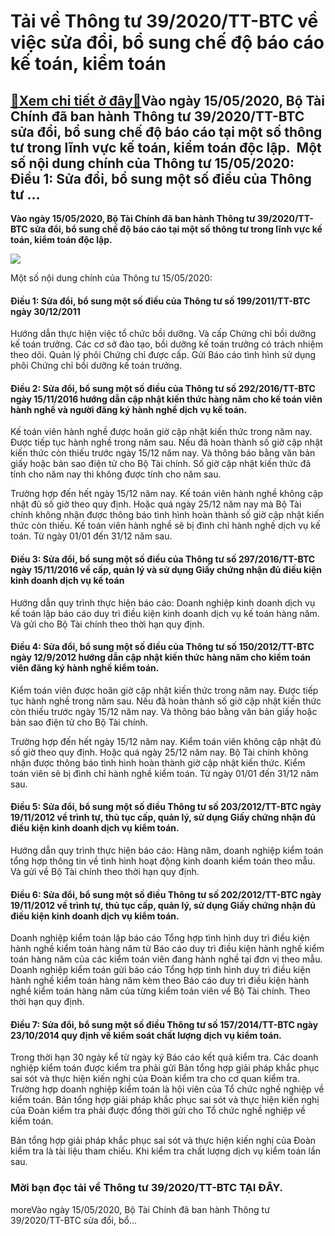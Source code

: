 Tải về Thông tư 39/2020/TT-BTC về việc sửa đổi, bổ sung chế độ báo cáo kế toán, kiểm toán
=========================================================================================

[:gift:Xem chi tiết ở đây:gift:](https://hddtvn.com/tai-ve-thong-tu-39-2020-tt-btc-ve-viec-sua-doi-bo-sung-che-do-bao-cao-ke-toan-kiem-toan/)Vào ngày 15/05/2020, Bộ Tài Chính đã ban hành Thông tư 39/2020/TT-BTC sửa đổi, bổ sung chế độ báo cáo tại một số thông tư trong lĩnh vực kế toán, kiểm toán độc lập.  Một số nội dung chính của Thông tư 15/05/2020: Điều 1: Sửa đổi, bổ sung một số điều của Thông tư …
------------------------------------------------------------------------------------------------------------------------------------------------------------------------------------------------------------------------------------------------------------------------

**Vào ngày 15/05/2020, Bộ Tài Chính đã ban hành Thông tư 39/2020/TT-BTC sửa đổi, bổ sung chế độ báo cáo tại một số thông tư trong lĩnh vực kế toán, kiểm toán độc lập.**


![](https://hddtvn.com/wp-content/uploads/2021/01/HbWNr70.png)


Một số nội dung chính của Thông tư 15/05/2020:


#### Điều 1: Sửa đổi, bổ sung một số điều của Thông tư số 199/2011/TT-BTC ngày 30/12/2011


Hướng dẫn thực hiện việc tổ chức bồi dưỡng. Và cấp Chứng chỉ bồi dưỡng kế toán trưởng. Các cơ sở đào tạo, bồi dưỡng kế toán trưởng có trách nhiệm theo dõi. Quản lý phôi Chứng chỉ được cấp. Gửi Báo cáo tình hình sử dụng phôi Chứng chỉ bồi dưỡng kế toán trưởng.


#### Điều 2: Sửa đổi, bổ sung một số điều của Thông tư số 292/2016/TT-BTC ngày 15/11/2016 hướng dẫn cập nhật kiến thức hàng năm cho kế toán viên hành nghề và người đăng ký hành nghề dịch vụ kế toán.


Kế toán viên hành nghề được hoãn giờ cập nhật kiến thức trong năm nay. Được tiếp tục hành nghề trong năm sau. Nếu đã hoàn thành số giờ cập nhật kiến thức còn thiếu trước ngày 15/12 năm nay. Và thông báo bằng văn bản giấy hoặc bản sao điện tử cho Bộ Tài chính. Số giờ cập nhật kiến thức đã tính cho năm nay thì không được tính cho năm sau.


Trường hợp đến hết ngày 15/12 năm nay. Kế toán viên hành nghề không cập nhật đủ số giờ theo quy định. Hoặc quá ngày 25/12 năm nay mà Bộ Tài chính không nhận được thông báo tình hình hoàn thành số giờ cập nhật kiến thức còn thiếu. Kế toán viên hành nghề sẽ bị đình chỉ hành nghề dịch vụ kế toán. Từ ngày 01/01 đến 31/12 năm sau.


#### Điều 3: Sửa đổi, bổ sung một số điều của Thông tư số 297/2016/TT-BTC ngày 15/11/2016 về cấp, quản lý và sử dụng Giấy chứng nhận đủ điều kiện kinh doanh dịch vụ kế toán


Hướng dẫn quy trình thực hiện báo cáo: Doanh nghiệp kinh doanh dịch vụ kế toán lập báo cáo duy trì điều kiện kinh doanh dịch vụ kế toán hàng năm. Và gửi cho Bộ Tài chính theo thời hạn quy định.


#### Điều 4: Sửa đổi, bổ sung một số điều của Thông tư số 150/2012/TT-BTC ngày 12/9/2012 hướng dẫn cập nhật kiến thức hàng năm cho kiểm toán viên đăng ký hành nghề kiểm toán.


Kiểm toán viên được hoãn giờ cập nhật kiến thức trong năm nay. Được tiếp tục hành nghề trong năm sau. Nếu đã hoàn thành số giờ cập nhật kiến thức còn thiếu trước ngày 15/12 năm nay. Và thông báo bằng văn bản giấy hoặc bản sao điện tử cho Bộ Tài chính.


Trường hợp đến hết ngày 15/12 năm nay. Kiểm toán viên không cập nhật đủ số giờ theo quy định. Hoặc quá ngày 25/12 năm nay. Bộ Tài chính không nhận được thông báo tình hình hoàn thành giờ cập nhật kiến thức. Kiểm toán viên sẽ bị đình chỉ hành nghề kiểm toán. Từ ngày 01/01 đến 31/12 năm sau.


#### Điều 5: Sửa đổi, bổ sung một số điều Thông tư số 203/2012/TT-BTC ngày 19/11/2012 về trình tự, thủ tục cấp, quản lý, sử dụng Giấy chứng nhận đủ điều kiện kinh doanh dịch vụ kiểm toán.


Hướng dẫn quy trình thực hiện báo cáo: Hàng năm, doanh nghiệp kiểm toán tổng hợp thông tin về tình hình hoạt động kinh doanh kiểm toán theo mẫu. Và gửi về Bộ Tài chính theo thời hạn quy định.


#### Điều 6: Sửa đổi, bổ sung một số điều Thông tư số 202/2012/TT-BTC ngày 19/11/2012 về trình tự, thủ tục cấp, quản lý, sử dụng Giấy chứng nhận đủ điều kiện kinh doanh dịch vụ kiểm toán.


Doanh nghiệp kiểm toán lập báo cáo Tổng hợp tình hình duy trì điều kiện hành nghề kiểm toán hàng năm từ Báo cáo duy trì điều kiện hành nghề kiểm toán hàng năm của các kiểm toán viên đang hành nghề tại đơn vị theo mẫu. Doanh nghiệp kiểm toán gửi báo cáo Tổng hợp tình hình duy trì điều kiện hành nghề kiểm toán hàng năm kèm theo Báo cáo duy trì điều kiện hành nghề kiểm toán hàng năm của từng kiểm toán viên về Bộ Tài chính. Theo thời hạn quy định.


#### Điều 7: Sửa đổi, bổ sung một số điều Thông tư số 157/2014/TT-BTC ngày 23/10/2014 quy định về kiểm soát chất lượng dịch vụ kiểm toán.


Trong thời hạn 30 ngày kể từ ngày ký Báo cáo kết quả kiểm tra. Các doanh nghiệp kiểm toán được kiểm tra phải gửi Bản tổng hợp giải pháp khắc phục sai sót và thực hiện kiến nghị của Đoàn kiểm tra cho cơ quan kiểm tra. Trường hợp doanh nghiệp kiểm toán là hội viên của Tổ chức nghề nghiệp về kiểm toán. Bản tổng hợp giải pháp khắc phục sai sót và thực hiện kiến nghị của Đoàn kiểm tra phải được đồng thời gửi cho Tổ chức nghề nghiệp về kiểm toán.


Bản tổng hợp giải pháp khắc phục sai sót và thực hiện kiến nghị của Đoàn kiểm tra là tài liệu tham chiếu. Khi kiểm tra chất lượng dịch vụ kiểm toán lần sau.


### Mời bạn đọc tải về Thông tư 39/2020/TT-BTC **TẠI ĐÂY**.


moreVào ngày 15/05/2020, Bộ Tài Chính đã ban hành Thông tư 39/2020/TT-BTC sửa đổi, bổ…

